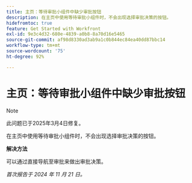 ```yaml
---
title: 主页：等待审批小组件中缺少审批按钮
description: 在主页中使用等待审批小组件时，不会出现选择审批决策的按钮。
hidefromtoc: true
feature: Get Started with Workfront
exl-id: 9e3c4d32-680e-4839-a0b8-8a70d16e5465
source-git-commit: af98d8330ad3ab9a1c0b844ec84ea40dd87bbc14
workflow-type: tm+mt
source-wordcount: '75'
ht-degree: 92%

---
```


# 主页：等待审批小组件中缺少审批按钮


>[!NOTE]
>
>此问题已于2025年3月4日修复。


在主页中使用等待审批小组件时，不会出现选择审批决策的按钮。

**解决方法**

可以通过直接导航至审批来做出审批决策。

_首次报告于 2024 年 11 月 21 日。_
